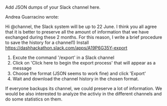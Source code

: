 Add JSON dumps of your Slack channel here.

Andrea Guarracino wrote:

Hi @channel, the Slack system will be up to 22 June. I think you all
agree that it is better to preserve all the amount of information that
we have exchanged during these 2 months. For this reason, I write a
brief procedure to save the history for a channel1) Install
https://dashhackathon.slack.com/apps/A19P6G35Y-export

1. Excute the command '/export' in a Slack channel
2. Click on 'Click here to begin the export process' that will appear
   as a message
3. Choose the format (JSON seems to work fine) and click 'Export'
4. Wait and download the channel history in the chosen format.

If everyone backups its channel, we could preserve a lot of
information. We would be also interested to analyze the activiy in the
different channels and do some statistics on them.
